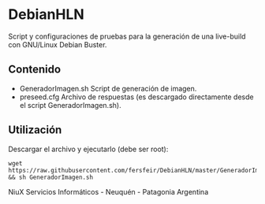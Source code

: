 # DebianHLN
Script y configuraciones de pruebas para la generación de una live-build con GNU/Linux Debian Buster.

## Contenido
* GeneradorImagen.sh Script de generación de imagen.
* preseed.cfg Archivo de respuestas (es descargado directamente desde el script GeneradorImagen.sh).

## Utilización
Descargar el archivo y ejecutarlo (debe ser root):
```
wget https://raw.githubusercontent.com/fersfeir/DebianHLN/master/GeneradorImagen.sh && sh GeneradorImagen.sh
```

NiuX Servicios Informáticos - Neuquén - Patagonia Argentina
